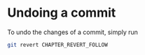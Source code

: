 # Undoing a commit

To undo the changes of a commit, simply run

```sh
git revert CHAPTER_REVERT_FOLLOW
```

